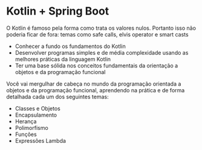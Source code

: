 # Kotlin + Spring Boot

O Kotlin é famoso pela forma como trata os valores nulos. Portanto isso não poderia ficar de fora: temas como safe calls, elvis operator e smart casts

- Conhecer a fundo os fundamentos do Kotlin
- Desenvolver programas simples e de média complexidade usando as melhores práticas da linguagem Kotlin
- Ter uma base sólida nos conceitos fundamentais da orientação a objetos e da programação funcional


Você vai mergulhar de cabeça no mundo da programação orientada a objetos e da programação funcional, aprendendo na prática e de forma detalhada cada um dos seguintes temas:

- Classes e Objetos
- Encapsulamento
- Herança
- Polimorfismo
- Funções
- Expressões Lambda
